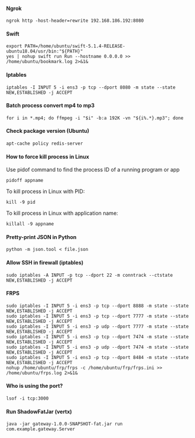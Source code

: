 #### Ngrok
```
ngrok http -host-header=rewrite 192.168.186.192:8080
```

#### Swift
```
export PATH=/home/ubuntu/swift-5.1.4-RELEASE-ubuntu18.04/usr/bin:"${PATH}"
yes | nohup swift run Run --hostname 0.0.0.0 >> /home/ubuntu/bookmark.log 2>&1&
```

#### Iptables
```
iptables -I INPUT 5 -i ens3 -p tcp --dport 8080 -m state --state NEW,ESTABLISHED -j ACCEPT
```

#### Batch process convert mp4 to mp3
```
for i in *.mp4; do ffmpeg -i "$i" -b:a 192K -vn "${i%.*}.mp3"; done
```

#### Check package version (Ubuntu)
```
apt-cache policy redis-server
```

#### How to force kill process in Linux
Use pidof command to find the process ID of a running program or app
```
pidoff appname
```
To kill process in Linux with PID:
```
kill -9 pid
```
To kill process in Linux with application name:
```
killall -9 appname
```

#### Pretty-print JSON in Python
```
python -m json.tool < file.json
```

#### Allow SSH in firewall (iptables)
```
sudo iptables -A INPUT -p tcp --dport 22 -m conntrack --ctstate NEW,ESTABLISHED -j ACCEPT
```

#### FRPS
```
sudo iptables -I INPUT 5 -i ens3 -p tcp --dport 8888 -m state --state NEW,ESTABLISHED -j ACCEPT
sudo iptables -I INPUT 5 -i ens3 -p tcp --dport 7777 -m state --state NEW,ESTABLISHED -j ACCEPT
sudo iptables -I INPUT 5 -i ens3 -p udp --dport 7777 -m state --state NEW,ESTABLISHED -j ACCEPT
sudo iptables -I INPUT 5 -i ens3 -p tcp --dport 7474 -m state --state NEW,ESTABLISHED -j ACCEPT
sudo iptables -I INPUT 5 -i ens3 -p udp --dport 7474 -m state --state NEW,ESTABLISHED -j ACCEPT
sudo iptables -I INPUT 5 -i ens3 -p tcp --dport 8484 -m state --state NEW,ESTABLISHED -j ACCEPT
nohup /home/ubuntu/frp/frps -c /home/ubuntu/frp/frps.ini >> /home/ubuntu/frps.log 2>&1&
```

#### Who is using the port?
```
lsof -i tcp:3000 
```

#### Run ShadowFatJar (vertx)
```
java -jar gateway-1.0.0-SNAPSHOT-fat.jar run com.example.gateway.Server
```